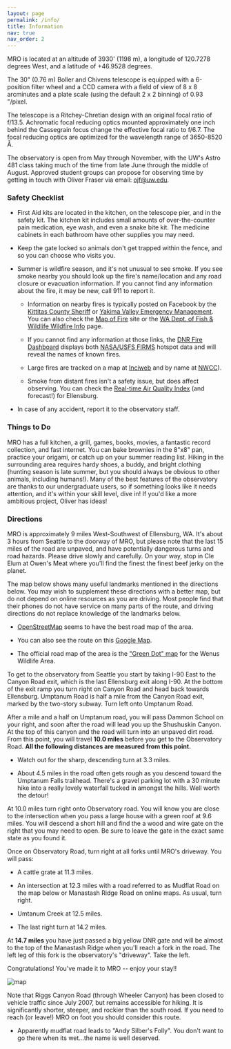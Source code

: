 ```yaml
---
layout: page
permalink: /info/
title: Information
nav: true
nav_order: 2
---
```

MRO is located at an altitude of 3930' (1198 m), a longitude of 120.7278 degrees West, and a latitude of +46.9528 degrees. 

The 30" (0.76 m) Boller and Chivens telescope is equipped with a 6-position filter wheel and a CCD camera with a field of view of 8 x 8 arcminutes and a plate scale (using the default 2 x 2 binning) of 0.93 "/pixel.

The telescope is a Ritchey-Chretian design with an original focal ratio of f/13.5. Achromatic focal reducing optics mounted approximately one inch behind the Cassegrain focus change the effective focal ratio to f/6.7. The focal reducing optics are optimized for the wavelength range of 3650-8520 Å.

The observatory is open from May through November, with the UW's Astro 481 class taking much of the time from late June through the middle of August. Approved student groups can propose for observing time by getting in touch with Oliver Fraser via email: ojf@uw.edu.

### Safety Checklist
- First Aid kits are located in the kitchen, on the telescope pier, and in the safety kit. The kitchen kit includes small amounts of over-the-counter pain medication, eye wash, and even a snake bite kit. The medicine cabinets in each bathroom have other supplies you may need.

- Keep the gate locked so animals don't get trapped within the fence, and so you can choose who visits you.

- Summer is wildfire season, and it's not unusual to see smoke. If you see smoke nearby you should look up the fire's name/location and any road closure or evacuation information. If you cannot find any information about the fire, it may be new, call 911 to report it.
  - Information on nearby fires is typically posted on Facebook by the [Kittitas County Sheriff](https://www.facebook.com/KittitasCountySheriff/) or [Yakima Valley Emergency Management](https://www.facebook.com/YakimaCountyOEM). You can also check the [Map of Fire](https://www.mapofire.com/#10.28/46.9483/-120.7694) site or the [WA Dept. of Fish & Wildlife Wildfire Info](https://wdfw.wa.gov/about/wdfw-lands/wildfire) page.

  - If you cannot find any information at those links, the  [DNR Fire Dashboard](https://experience.arcgis.com/experience/6cdda73cf6154949a1fae76ccb2900a0) displays both [NASA/USFS FIRMS](https://firms.modaps.eosdis.nasa.gov/usfs/map/#t:tsd;d:24hrs;@-120.65,46.88,11.00z) hotspot data and will reveal the names of known fires.

  - Large fires are tracked on a map at [Inciweb](https://inciweb.wildfire.gov/) and by name at [NWCC](https://gacc.nifc.gov/nwcc/fire_info.php)).

  - Smoke from distant fires isn't a safety issue, but does affect observing. You can check the [Real-time Air Quality Index](http://aqicn.org/city/usa/washington/ellensburg/ruby-st/) (and forecast!) for Ellensburg.

- In case of any accident, report it to the observatory staff.

### Things to Do
MRO has a full kitchen, a grill, games, books, movies, a fantastic record collection, and fast internet. You can bake brownies in the 8"x8" pan, practice your origami, or catch up on your summer reading list. Hiking in the surrounding area requires hardy shoes, a buddy, and bright clothing (hunting season is late summer, but you should always be obvious to other animals, including humans!). Many of the best features of the observatory are thanks to our undergraduate users, so if something looks like it needs attention, and it's within your skill level, dive in! If you'd like a more ambitious project, Oliver has ideas!

### Directions
MRO is approximately 9 miles West-Southwest of Ellensburg, WA. It's about 3 hours from Seattle to the doorway of MRO, but please note that the last 15 miles of the road are unpaved, and have potentially dangerous turns and road hazards. Please drive slowly and carefully. On your way, stop in Cle Elum at Owen's Meat where you'll find the finest the finest beef jerky on the planet. 

The map below shows many useful landmarks mentioned in the directions below. You may wish to supplement these directions with a better map, but do not depend on online resources as you are driving. Most people find that their phones do not have service on many parts of the route, and driving directions do not replace knowledge of the landmarks below.

- [OpenStreetMap](https://www.openstreetmap.org/search?query=Manastash%20Ridge%20Observatory%2C%20WA#map=15/46.9573/-120.7179) seems to have the best road map of the area.  

- You can also see the route on this [Google Map](https://www.google.com/maps/dir/Subway,+1301+Canyon+Rd,+Ellensburg,+WA+98926,+United+States/46.9506484,-120.7249641/@46.9367773,-120.6443132,18255m/data=!3m1!1e3!4m14!4m13!1m10!1m1!1s0x5499f2213ced1b4b:0x7fee9e3bb14fff55!2m2!1d-120.545486!2d46.980247!3m4!1m2!1d-120.6408958!2d46.9125571!3s0x5499e551bf73b38b:0x1ef061fe12c6d271!1m0!3e0).

- The official road map of the area is the ["Green Dot" map](https://wdfw.wa.gov/about/wdfw-lands/green-dot#print) for the Wenus Wildlife Area.

To get to the observatory from Seattle you start by taking I-90 East to the Canyon Road exit, which is the last Ellensburg exit along I-90. At the bottom of the exit ramp you turn right on Canyon Road and head back towards Ellensburg. Umptanum Road is half a mile from the Canyon Road exit, marked by the two-story subway. Turn left onto Umptanum Road.

After a mile and a half on Umptanum road, you will pass Dammon School on your right, and soon after the road will lead you up the Shushuskin Canyon. At the top of this canyon and the road will turn into an unpaved dirt road. From this point, you will travel **10.0 miles** before you get to the Observatory Road. **All the following distances are measured from this point.**

- Watch out for the sharp, descending turn at 3.3 miles.

- About 4.5 miles in the road often gets rough as you descend toward the Umptanum Falls trailhead. There's a gravel parking lot with a 30 minute hike into a really lovely waterfall tucked in amongst the hills. Well worth the detour!

At 10.0 miles turn right onto Observatory road. You will know you are close to the intersection when you pass a large house with a green roof at 9.6 miles. You will descend a short hill and find the a wood and wire gate on the right that you may need to open. Be sure to leave the gate in the exact same state as you found it.

Once on Observatory Road, turn right at all forks until MRO's driveway. You will pass:

- A cattle grate at 11.3 miles.

- An intersection at 12.3 miles with a road referred to as Mudflat Road on the map below or Manastash Ridge Road on online maps. As usual, turn right.

- Umtanum Creek at 12.5 miles.

- The last right turn at 14.2 miles.

At **14.7 miles** you have just passed a big yellow DNR gate and will be almost to the top of the Manastash Ridge when you'll reach a fork in the road. The left leg of this fork is the observatory's "driveway". Take the left.

Congratulations! You've made it to MRO -- enjoy your stay!!

![map](../../assets/img/MRO_Map.jpeg)

Note that Riggs Canyon Road (through Wheeler Canyon) has been closed to vehicle traffic since July 2007, but remains accessible for hiking. It is significantly shorter, steeper, and rockier than the south road. If you need to reach (or leave!) MRO on foot you should consider this route.

* Apparently mudflat road leads to "Andy Silber's Folly". You don't want to go there when its wet...the name is well deserved.
